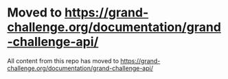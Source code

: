 # Moved to https://grand-challenge.org/documentation/grand-challenge-api/

All content from this repo has moved to https://grand-challenge.org/documentation/grand-challenge-api/
